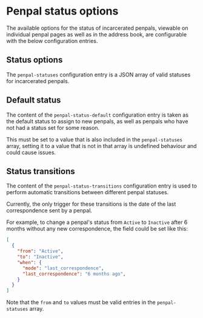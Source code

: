 # Penpal status options

The available options for the status of incarcerated penpals, viewable on
individual penpal pages as well as in the address book, are configurable with
the below configuration entries.

## Status options

The `penpal-statuses` configuration entry is a JSON array of valid statuses
for incarcerated penpals.

## Default status

The content of the `penpal-status-default` configuration entry is taken as the
default status to assign to new penpals, as well as penpals who have not had
a status set for some reason.

This must be set to a value that is also included in the `penpal-statuses`
array, setting it to a value that is not in that array is undefined behaviour
and could cause issues.

## Status transitions

The content of the `penpal-status-transitions` configuration entry is used to
perform automatic transitions between different penpal statuses.

Currently, the only trigger for these transitions is the date of the last
correspondence sent by a penpal.

For example, to change a penpal's status from `Active` to `Inactive` after
6 months without any new correspondence, the field could be set like this:

```json
[
  {
    "from": "Active",
    "to": "Inactive",
    "when": {
      "mode": "last_correspondence",
      "last_correspondence": "6 months ago",
    }
  }
]
```

Note that the `from` and `to` values must be valid entries in the
`penpal-statuses` array.
